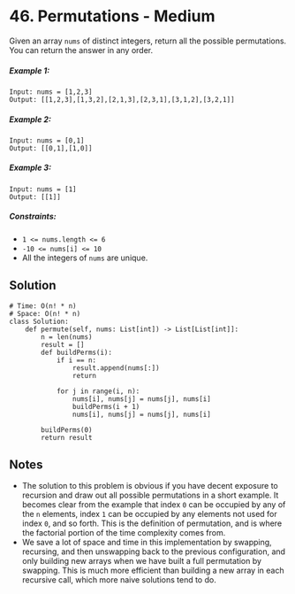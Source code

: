 # 46. Permutations - Medium

Given an array `nums` of distinct integers, return all the possible permutations. You can return the answer in any order.

##### Example 1:

```
Input: nums = [1,2,3]
Output: [[1,2,3],[1,3,2],[2,1,3],[2,3,1],[3,1,2],[3,2,1]]
```

##### Example 2:

```
Input: nums = [0,1]
Output: [[0,1],[1,0]]
```

##### Example 3:

```
Input: nums = [1]
Output: [[1]]
```

##### Constraints:

- `1 <= nums.length <= 6`
- `-10 <= nums[i] <= 10`
- All the integers of `nums` are unique.

## Solution

```
# Time: O(n! * n)
# Space: O(n! * n)
class Solution:
    def permute(self, nums: List[int]) -> List[List[int]]:
        n = len(nums)
        result = []
        def buildPerms(i):
            if i == n:
                result.append(nums[:])
                return
            
            for j in range(i, n):
                nums[i], nums[j] = nums[j], nums[i]
                buildPerms(i + 1)
                nums[i], nums[j] = nums[j], nums[i]
        
        buildPerms(0)
        return result
```

## Notes
- The solution to this problem is obvious if you have decent exposure to recursion and draw out all possible permutations in a short example. It becomes clear from the example that index `0` can be occupied by any of the `n` elements, index `1` can be occupied by any elements not used for index `0`, and so forth. This is the definition of permutation, and is where the factorial portion of the time complexity comes from.
- We save a lot of space and time in this implementation by swapping, recursing, and then unswapping back to the previous configuration, and only building new arrays when we have built a full permutation by swapping. This is much more efficient than building a new array in each recursive call, which more naive solutions tend to do. 
